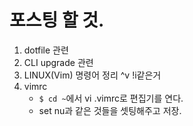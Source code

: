 # 포스팅 할 것.  

1. dotfile 관련  
2. CLI upgrade 관련  
3. LINUX(Vim) 명령어 정리 ^v !i같은거  
4. vimrc
    - ```$ cd ~```에서 vi .vimrc로 편집기를 연다.  
    - set nu과 같은 것들을 셋팅해주고 저장.  
    